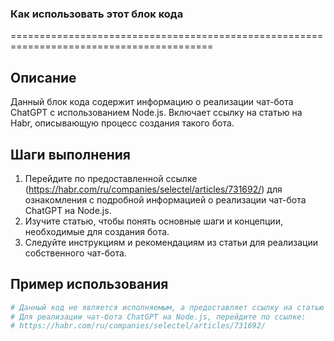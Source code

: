 ### Как использовать этот блок кода
=========================================================================================

Описание
-------------------------
Данный блок кода содержит информацию о реализации чат-бота ChatGPT с использованием Node.js. Включает ссылку на статью на Habr, описывающую процесс создания такого бота.

Шаги выполнения
-------------------------
1. Перейдите по предоставленной ссылке (https://habr.com/ru/companies/selectel/articles/731692/) для ознакомления с подробной информацией о реализации чат-бота ChatGPT на Node.js.
2. Изучите статью, чтобы понять основные шаги и концепции, необходимые для создания бота.
3. Следуйте инструкциям и рекомендациям из статьи для реализации собственного чат-бота.

Пример использования
-------------------------

```python
# Данный код не является исполняемым, а предоставляет ссылку на статью для ознакомления.
# Для реализации чат-бота ChatGPT на Node.js, перейдите по ссылке:
# https://habr.com/ru/companies/selectel/articles/731692/